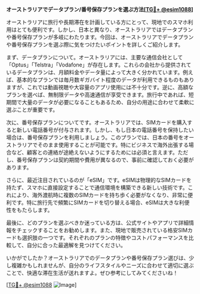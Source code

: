 **オーストラリアでデータプラン/番号保存プランを選ぶ方法[[TG💪+ @esim1088](https://t.me/s/esim1088)]**

オーストラリアに旅行や長期滞在を計画している方にとって、現地でのスマホ利用はとても便利です。しかし、日本と異なり、オーストラリアではデータプランや番号保存プランが多岐にわたります。今回は、オーストラリアでデータプランや番号保存プランを選ぶ際に気をつけたいポイントを詳しくご紹介します。

まず、データプランについて。オーストラリアには、主要な通信会社として「Optus」「Telstra」「Vodafone」が存在します。これらの会社から提供されているデータプランは、月額料金やデータ量によって大きく分かれています。例えば、基本的なプランでは毎月数ギガバイト程度のデータが利用できるものもありますが、これでは動画視聴や大容量のアプリ使用には不十分です。逆に、高額なプランを選べば、無制限データや高速通信が享受できます。旅行中であれば、短期間で大量のデータが必要になることもあるため、自分の用途に合わせて柔軟に選ぶことが重要です。

次に、番号保存プランについてです。オーストラリアでは、SIMカードを購入すると新しい電話番号が付与されます。しかし、もし日本の電話番号を保持したい場合は、番号保存プランを利用しましょう。このプランでは、日本の番号をオーストラリアでそのまま使用することが可能です。特にビジネスで海外出張する場合など、顧客との連絡が途絶えないようにするためには必須と言えます。ただし、番号保存プランは契約期間や費用が異なるので、事前に確認しておく必要があります。

さらに、最近注目されているのが「eSIM」です。eSIMは物理的なSIMカードを持たず、スマホに直接設定することで通信環境を構築できる新しい技術です。これにより、海外渡航時に複数のSIMカードを持ち歩く必要がなくなり、非常に便利です。特に旅行先で頻繁にSIMカードを切り替える場合、eSIMは大きな利便性をもたらします。

最後に、どのプランを選ぶべきか迷っている方は、公式サイトやアプリで詳細情報をチェックすることをお勧めします。また、現地で販売されている格安SIMカードも選択肢の一つです。それぞれのプランの特徴やコストパフォーマンスを比較して、自分に合った最適解を見つけてください。

いかがでしたか？オーストラリアでのデータプランや番号保存プラン選びは、少し複雑かもしれませんが、自分のライフスタイルやニーズに合わせて適切に選ぶことで、快適な滞在生活が送れますよ。ぜひ参考にしてみてくださいね！

[[TG💪+ @esim1088](https://t.me/s/esim1088) ![Image](https://i.postimg.cc/Y0z9fWf4/image.png)]
